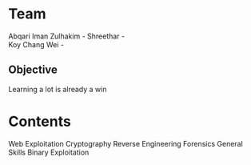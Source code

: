 # Team

Abqari
Iman Zulhakim -
Shreethar -  
Koy Chang Wei -

## Objective
Learning a lot is already a win

# Contents

Web Exploitation
Cryptography
Reverse Engineering
Forensics
General Skills
Binary Exploitation